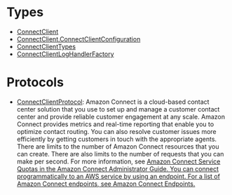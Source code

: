 # Types

  - [ConnectClient](/aws-sdk-swift/reference/0.x/AWSConnect/ConnectClient)
  - [ConnectClient.ConnectClientConfiguration](/aws-sdk-swift/reference/0.x/AWSConnect/ConnectClient_ConnectClientConfiguration)
  - [ConnectClientTypes](/aws-sdk-swift/reference/0.x/AWSConnect/ConnectClientTypes)
  - [ConnectClientLogHandlerFactory](/aws-sdk-swift/reference/0.x/AWSConnect/ConnectClientLogHandlerFactory)

# Protocols

  - [ConnectClientProtocol](/aws-sdk-swift/reference/0.x/AWSConnect/ConnectClientProtocol):
    Amazon Connect is a cloud-based contact center solution that you use to set up and manage a customer
    contact center and provide reliable customer engagement at any scale.
    Amazon Connect provides metrics and real-time reporting that enable you to optimize contact routing.
    You can also resolve customer issues more efficiently by getting customers in touch with the
    appropriate agents.
    There are limits to the number of Amazon Connect resources that you can create. There are also limits
    to the number of requests that you can make per second. For more information, see <a href="https://docs.aws.amazon.com/connect/latest/adminguide/amazon-connect-service-limits.html">Amazon Connect
    Service Quotas in the Amazon Connect Administrator Guide.
    You can
    connect
    programmatically to an AWS service by using an endpoint. For a list of Amazon Connect endpoints, see
    <a href="https://docs.aws.amazon.com/general/latest/gr/connect_region.html">Amazon Connect
    Endpoints.
